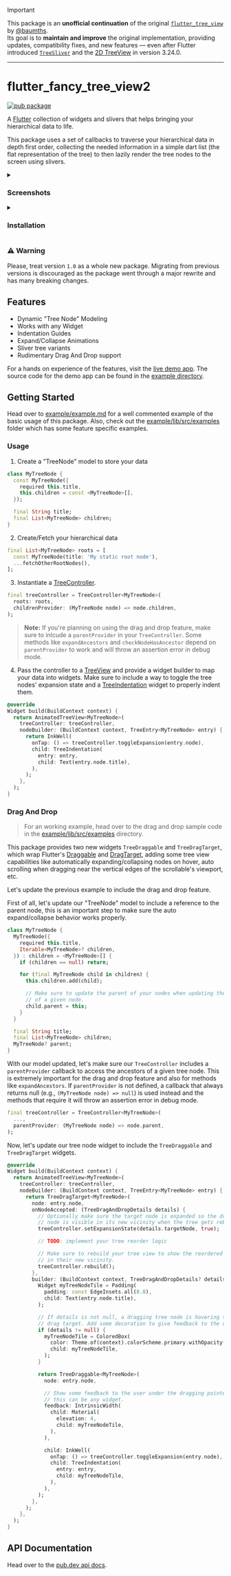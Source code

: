 > [!IMPORTANT]
> This package is an **unofficial continuation** of the original [`flutter_tree_view`](https://github.com/baumths/flutter_tree_view)
> by [@baumths](https://github.com/baumths).  
> Its goal is to **maintain and improve** the original implementation, providing updates, compatibility fixes, and new features —
> even after Flutter introduced [`TreeSliver`](https://api.flutter.dev/flutter/widgets/TreeSliver-class.html) and
> the [2D TreeView](https://pub.dev/packages/two_dimensional_scrollables) in version 3.24.0.


---

# flutter_fancy_tree_view2
[![pub package](https://img.shields.io/pub/v/flutter_fancy_tree_view2.svg)](https://pub.dev/packages/flutter_fancy_tree_view2)

A [Flutter] collection of widgets and slivers that helps bringing your
hierarchical data to life.

This package uses a set of callbacks to traverse your hierarchical data in
depth first order, collecting the needed information in a simple dart list
(the flat representation of the tree) to then lazily render the tree nodes
to the screen using slivers.

<details>
<summary><h3>Screenshots</h3></summary>

|   |   |
| - | - |
| Blank Indentation | ![IndentGuide](https://raw.githubusercontent.com/Alyssonpp/flutter_tree_view2/main/screenshots/blank_indentation.png) |
| Connecting Lines  | ![IndentGuide.connectingLines](https://raw.githubusercontent.com/Alyssonpp/flutter_tree_view2/main/screenshots/connecting_lines.png) |
| Scoping Lines     | ![IndentGuide.scopingLines](https://raw.githubusercontent.com/Alyssonpp/flutter_tree_view2/main/screenshots/scoping_lines.png) |

</details>

<details>
<summary><h3>Installation</h3></summary>

Run this command:

```sh
flutter pub add flutter_fancy_tree_view2
```

This will add a line like this to your package's pubspec.yaml (and run an 
implicit `flutter pub get`):

```yaml
dependencies:
  flutter_fancy_tree_view2: any
```

Now in your Dart code, you can use:

```dart
import 'package:flutter_fancy_tree_view2/flutter_fancy_tree_view2.dart';
```

</details>

### ⚠️ Warning
Please, treat version `1.0` as a whole new package. Migrating from previous
versions is discouraged as the package went through a major rewrite and has
many breaking changes.

## Features

* Dynamic "Tree Node" Modeling
* Works with any Widget
* Indentation Guides
* Expand/Collapse Animations
* Sliver tree variants
* Rudimentary Drag And Drop support

For a hands on experience of the features, visit the [live demo app].
The source code for the demo app can be found in the [example directory].

## Getting Started

Head over to [example/example.md] for a well commented example of the
basic usage of this package.
Also, check out the [example/lib/src/examples] folder which has some
feature specific examples.

### Usage

1. Create a "TreeNode" model to store your data

```dart
class MyTreeNode {
  const MyTreeNode({
    required this.title,
    this.children = const <MyTreeNode>[],
  });

  final String title;
  final List<MyTreeNode> children;
}
```

2. Create/Fetch your hierarchical data

```dart
final List<MyTreeNode> roots = [
  const MyTreeNode(title: 'My static root node'),
  ...fetchOtherRootNodes(),
];
```

3. Instantiate a [TreeController](https://pub.dev/documentation/flutter_fancy_tree_view2/latest/flutter_fancy_tree_view2/TreeController-class.html).

```dart
final treeController = TreeController<MyTreeNode>(
  roots: roots,
  childrenProvider: (MyTreeNode node) => node.children,
);
```

> **Note:**
> If you're planning on using the drag and drop feature, make sure to inlcude a
> `parentProvider` in your `TreeController`. Some methods like `expandAncestors`
> and `checkNodeHasAncestor` depend on `parentProvider` to work and will throw
> an assertion error in debug mode.

4. Pass the controller to a [TreeView](https://pub.dev/documentation/flutter_fancy_tree_view2/latest/flutter_fancy_tree_view2/TreeView-class.html)
and provide a widget builder to map your data into widgets. Make sure to include
a way to toggle the tree nodes' expansion state and a [TreeIndentation](https://pub.dev/documentation/flutter_fancy_tree_view2/latest/flutter_fancy_tree_view2/TreeIndentation-class.html)
widget to properly indent them.

```dart
@override
Widget build(BuildContext context) {
  return AnimatedTreeView<MyTreeNode>(
    treeController: treeController,
    nodeBuilder: (BuildContext context, TreeEntry<MyTreeNode> entry) {
      return InkWell(
        onTap: () => treeController.toggleExpansion(entry.node),
        child: TreeIndentation(
          entry: entry,
          child: Text(entry.node.title),
        ),
      );
    },
  );
}
```

### Drag And Drop

> For an working example, head over to the drag and drop sample code in the
> [example/lib/src/examples] directory.

This package provides two new widgets `TreeDraggable` and `TreeDragTarget`,
which wrap Flutter's [Draggable] and [DragTarget], adding some tree view
capabilities like automatically expanding/collapsing nodes on hover, auto
scrolling when dragging near the vertical edges of the scrollable's viewport,
etc.

Let's update the previous example to include the drag and drop feature.

First of all, let's update our "TreeNode" model to include a reference to the
parent node, this is an important step to make sure the auto expand/collapse
behavior works properly.

```dart
class MyTreeNode {
  MyTreeNode({
    required this.title,
    Iterable<MyTreeNode>? children,
  }) : children = <MyTreeNode>[] {
    if (children == null) return;

    for (final MyTreeNode child in children) {
      this.children.add(child);

      // Make sure to update the parent of your nodes when updating the children
      // of a given node.
      child.parent = this;
    }
  }

  final String title;
  final List<MyTreeNode> children;
  MyTreeNode? parent;
}
```

With our model updated, let's make sure our `TreeController` includes a
`parentProvider` callback to access the ancestors of a given tree node.
This is extremely important for the drag and drop feature and also for
methods like `expandAncestors`. If `parentProvider` is not defined, a
callback that always returns null (e.g., `(MyTreeNode node) => null`)
is used instead and the methods that require it will throw an assertion
error in debug mode.

```dart
final treeController = TreeController<MyTreeNode>(
  ...,
  parentProvider: (MyTreeNode node) => node.parent,
);
```

Now, let's update our tree node widget to include the `TreeDraggable` and
`TreeDragTarget` widgets.

```dart
@override
Widget build(BuildContext context) {
  return AnimatedTreeView<MyTreeNode>(
    treeController: treeController,
    nodeBuilder: (BuildContext context, TreeEntry<MyTreeNode> entry) {
      return TreeDragTarget<MyTreeNode>(
        node: entry.node,
        onNodeAccepted: (TreeDragAndDropDetails details) {
          // Optionally make sure the target node is expanded so the dragging
          // node is visible in its new vicinity when the tree gets rebuilt.
          treeController.setExpansionState(details.targetNode, true);

          // TODO: implement your tree reorder logic

          // Make sure to rebuild your tree view to show the reordered nodes
          // in their new vicinity.
          treeController.rebuild();
        },
        builder: (BuildContext context, TreeDragAndDropDetails? details) {
          Widget myTreeNodeTile = Padding(
            padding: const EdgeInsets.all(8.0),
            child: Text(entry.node.title),
          );

          // If details is not null, a dragging tree node is hovering this
          // drag target. Add some decoration to give feedback to the user.
          if (details != null) {
            myTreeNodeTile = ColoredBox(
              color: Theme.of(context).colorScheme.primary.withOpacity(0.3),
              child: myTreeNodeTile,
            );
          }

          return TreeDraggable<MyTreeNode>(
            node: entry.node,

            // Show some feedback to the user under the dragging pointer,
            // this can be any widget.
            feedback: IntrinsicWidth(
              child: Material(
                elevation: 4,
                child: myTreeNodeTile,
              ),
            ),

            child: InkWell(
              onTap: () => treeController.toggleExpansion(entry.node),
              child: TreeIndentation(
                entry: entry,
                child: myTreeNodeTile,
              ),
            ),
          );
        },
      );
    },
  );
}
```

[Draggable]: https://api.flutter.dev/flutter/widgets/Draggable-class.html
[DragTarget]: https://api.flutter.dev/flutter/widgets/DragTarget-class.html

## API Documentation

Head over to the [pub.dev api docs].

[Flutter]: https://flutter.dev
[live demo app]: https://baumths.github.io/flutter_tree_view
[example directory]: https://github.com/Alyssonpp/flutter_tree_view2/tree/main/example
[example/example.md]: https://github.com/Alyssonpp/flutter_tree_view2/tree/main/example/example.md
[example/lib/src/examples]: https://github.com/Alyssonpp/flutter_tree_view2/tree/main/example/lib/src/examples
[pub.dev api docs]: https://pub.dev/documentation/flutter_fancy_tree_view2/latest/flutter_fancy_tree_view2/flutter_fancy_tree_view2-library.html
